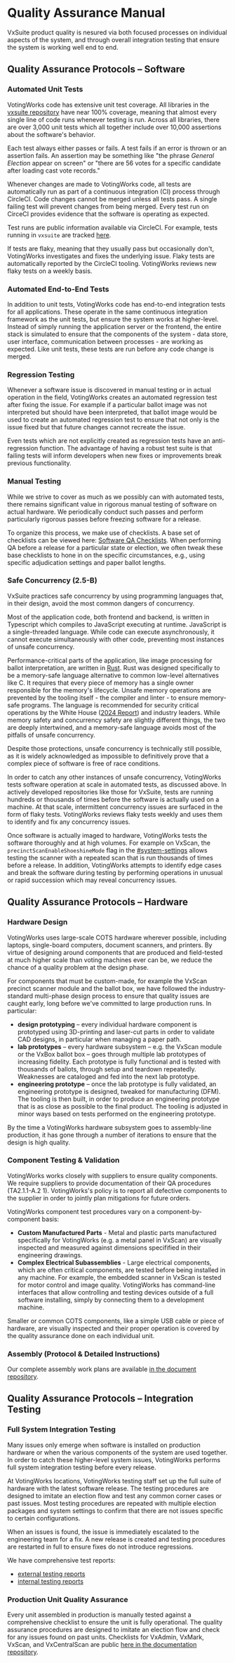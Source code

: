 # Quality Assurance Manual

VxSuite product quality is nesured via both focused processes on individual aspects of the system, and through overall integration testing that ensure the system is working well end to end.

## Quality Assurance Protocols – Software

### Automated Unit Tests

VotingWorks code has extensive unit test coverage. All libraries in the [vxsuite repository](https://github.com/votingworks/vxsuite/tree/v4.0.0-release-branch) have near 100% coverage, meaning that almost every single line of code runs whenever testing is run. Across all libraries, there are over 3,000 unit tests which all together include over 10,000 assertions about the software's behavior.

Each test always either passes or fails. A test fails if an error is thrown or an assertion fails. An assertion may be something like "the phrase _General Election_ appear on screen" or "there are 56 votes for a specific candidate after loading cast vote records."&#x20;

Whenever changes are made to VotingWorks code, all tests are automatically run as part of a continuous integration (CI) process through CircleCI. Code changes cannot be merged unless all tests pass. A single failing test will prevent changes from being merged. Every test run on CirceCI provides evidence that the software is operating as expected.

Test runs are public information available via CircleCI. For example, tests running in `vxsuite` are tracked [here](https://app.circleci.com/pipelines/github/votingworks/vxsuite).

If tests are flaky, meaning that they usually pass but occasionally don't, VotingWorks investigates and fixes the underlying issue. Flaky tests are automatically reported by the CircleCI tooling. VotingWorks reviews new flaky tests on a weekly basis.

### Automated End-to-End Tests

In addition to unit tests, VotingWorks code has end-to-end integration tests for all applications. These operate in the same continuous integration framework as the unit tests, but ensure the system works at higher-level. Instead of simply running the application server or the frontend, the entire stack is simulated to ensure that the components of the system - data store, user interface, communication between processes - are working as expected. Like unit tests, these tests are run before any code change is merged.

### Regression Testing

Whenever a software issue is discovered in manual testing or in actual operation in the field, VotingWorks creates an automated regression test after fixing the issue. For example if a particular ballot image was not interpreted but should have been interpreted, that ballot image would be used to create an automated regression test to ensure that not only is the issue fixed but that future changes cannot recreate the issue.

Even tests which are not explicitly created as regression tests have an anti-regression function. The advantage of having a robust test suite is that failing tests will inform developers when new fixes or improvements break previous functionality.

### Manual Testing

While we strive to cover as much as we possibly can with automated tests, there remains significant value in rigorous manual testing of software on actual hardware. We periodically conduct such passes and perform particularly rigorous passes before freezing software for a release.

To organize this process, we make use of checklists. A base set of checklists can be viewed here: [Software QA Checklists](https://github.com/votingworks/docs-vxsuite-v4/blob/main/quality-assurance/testing/internal-testing/Software%20QA%20Checklists.pdf). When performing QA before a release for a particular state or election, we often tweak these base checklists to hone in on the specific circumstances, e.g., using specific adjudication settings and paper ballot lengths.

### Safe Concurrency (2.5-B)

VxSuite practices safe concurrency by using programming languages that, in their design, avoid the most common dangers of concurrency.&#x20;

Most of the application code, both frontend and backend, is written in Typescript which compiles to JavaScript executing at runtime. JavaScript is a single-threaded language. While code can execute asynchronously, it cannot execute simultaneously with other code, preventing most instances of unsafe concurrency.

Performance-critical parts of the application, like image processing for ballot interpretation, are written in [Rust](https://www.rust-lang.org/). Rust was designed specifically to be a memory-safe language alternative to common low-level alternatives like C. It requires that every piece of memory has a single owner responsible for the memory's lifecycle. Unsafe memory operations are prevented by the tooling itself - the compiler and linter - to ensure memory-safe programs. The language is recommended for security critical operations by the White House ([2024 Report](https://www.whitehouse.gov/wp-content/uploads/2024/02/Final-ONCD-Technical-Report.pdf)) and industry leaders. While memory safety and concurrency safety are slightly different things, the two are deeply intertwined, and a memory-safe language avoids most of the pitfalls of unsafe concurrency.

Despite those protections, unsafe concurrency is technically still possible, as it is widely acknowledged as impossible to definitively prove that a complex piece of software is free of race conditions.

In order to catch any other instances of unsafe concurrency, VotingWorks tests software operation at scale in automated tests, as discussed above. In actively developed repositories like those for VxSuite, tests are running hundreds or thousands of times before the software is actually used on a machine. At that scale, intermittent concurrency issues are surfaced in the form of flaky tests. VotingWorks reviews flaky tests weekly and uses them to identify and fix any concurrency issues.

Once software is actually imaged to hardware, VotingWorks tests the software thoroughly and at high volumes. For example on VxScan, the `precinctScanEnableShoeshineMode` flag in the [#system-settings](system-overview/election-package/#system-settings "mention") allows testing the scanner with a repeated scan that is run thousands of times before a release. In addition, VotingWorks attempts to identify edge cases and break the software during testing by performing operations in unusual or rapid succession which may reveal concurrency issues.

## Quality Assurance Protocols – Hardware

### Hardware Design

VotingWorks uses large-scale COTS hardware wherever possible, including laptops, single-board computers, document scanners, and printers. By virtue of designing around components that are produced and field-tested at much higher scale than voting machines ever can be, we reduce the chance of a quality problem at the design phase.

For components that must be custom-made, for example the VxScan precinct scanner module and the ballot box, we have followed the industry-standard multi-phase design process to ensure that quality issues are caught early, long before we've committed to large production runs. In particular:

* **design prototyping** – every individual hardware component is prototyped using 3D-printing and laser-cut parts in order to validate CAD designs, in particular when managing a paper path.
* **lab prototypes** – every hardware subsystem – e.g. the VxScan module or the VxBox ballot box – goes through multiple lab prototypes of increasing fidelity. Each prototype is fully functional and is tested with thousands of ballots, through setup and teardown repeatedly. Weaknesses are cataloged and fed into the next lab prototype.
* **engineering prototype** – once the lab prototype is fully validated, an engineering prototype is designed, tweaked for manufacturing (DFM). The tooling is then built, in order to produce an engineering prototype that is as close as possible to the final product. The tooling is adjusted in minor ways based on tests performed on the engineering prototype.

By the time a VotingWorks hardware subsystem goes to assembly-line production, it has gone through a number of iterations to ensure that the design is high quality. &#x20;

### Component Testing & Validation

VotingWorks works closely with suppliers to ensure quality components. We require suppliers to provide documentation of their QA procedures (TA2.1.1-A.2 1). VotingWorks's policy is to report all defective components to the supplier in order to jointly plan mitigations for future orders.

VotingWorks component test procedures vary on a component-by-component basis:

* **Custom Manufactured Parts** - Metal and plastic parts manufactured specifically for VotingWorks (e.g. a metal panel in VxScan) are visually inspected and measured against dimensions specifified in their engineering drawings.
* **Complex Electrical Subassemblies** - Large electrical components, which are often critical components, are tested before being installed in any machine. For example, the embedded scanner in VxScan is tested for motor control and image quality. VotingWorks has command-line interfaces that allow controlling and testing devices outside of a full software installing, simply by connecting them to a development machine.

Smaller or common COTS components, like a simple USB cable or piece of hardware, are visually inspected and their proper operation is covered by the quality assurance done on each individual unit.

### Assembly (Protocol & Detailed Instructions)

Our complete assembly work plans are available [in the document repository](https://github.com/votingworks/docs-vxsuite-v4/tree/main/hardware-assets/workplans).

## Quality Assurance Protocols – Integration Testing

### Full System Integration Testing

Many issues only emerge when software is installed on production hardware or when the various components of the system are used together. In order to catch these higher-level system issues, VotingWorks performs full system integration testing before every release.&#x20;

At VotingWorks locations, VotingWorks testing staff set up the full suite of hardware with the latest software release. The testing procedures are designed to imitate an election flow and test any common corner cases or past issues. Most testing procedures are repeated with multiple election packages and system settings to confirm that there are not issues specific to certain configurations.&#x20;

When an issues is found, the issue is immediately escalated to the engineering team for a fix. A new release is created and testing procedures are restarted in full to ensure fixes do not introduce regressions.

We have comprehensive test reports:

* [external testing reports](https://github.com/votingworks/docs-vxsuite-v4/tree/main/quality-assurance/testing/external-testing)
* [internal testing reports](https://github.com/votingworks/docs-vxsuite-v4/tree/main/quality-assurance/testing/internal-testing)

### Production Unit Quality Assurance

Every unit assembled in production is manually tested against a comprehensive checklist to ensure the unit is fully operational. The quality assurance procedures are designed to imitate an election flow and check for any issues found on past units. Checklists for VxAdmin, VxMark, VxScan, and VxCentralScan are public [here in the documentation repository](https://github.com/votingworks/docs-vxsuite-v4/tree/main/quality-assurance/production).
